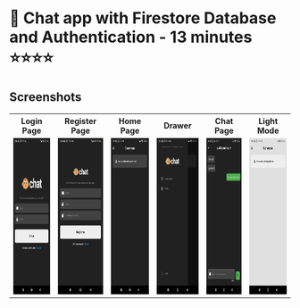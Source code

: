 # 📒 Chat app with Firestore Database and Authentication - 13 minutes ⭐⭐⭐⭐

<h2>Screenshots</h2>
<table width = "100%" style = "table-layout: fixed;">
  <tr>
    <th>Login Page</th>
    <th>Register Page</th>
    <th>Home Page</th>
    <th>Drawer</th>
    <th>Chat Page</th>
    <th>Light Mode</th>
  </tr>
  <tr>
    <td><img src = "https://github.com/kadu-pudin/Free-Flutter-Masterclass/blob/main/apps_screenshots/Chat%20App/login_page.png" style= "width: 180px; height: 280px;" alt = "Create a note with title and text"></td>
    <td><img src = "https://github.com/kadu-pudin/Free-Flutter-Masterclass/blob/main/apps_screenshots/Chat%20App/register_page.png" style= "width: 180px; height: 280px" alt = "Update a note changing its title and text"></td>
    <td><img src = "https://github.com/kadu-pudin/Free-Flutter-Masterclass/blob/main/apps_screenshots/Chat%20App/home_page.png" style= "width: 180px; height: 280px;" alt = "Navigate to homescreen or settings"></td>
    <td><img src = "https://github.com/kadu-pudin/Free-Flutter-Masterclass/blob/main/apps_screenshots/Chat%20App/drawer.png" style= "width: 180px; height: 280px;" alt = "Switch to change theme mode"></td>
    <td><img src = "https://github.com/kadu-pudin/Free-Flutter-Masterclass/blob/main/apps_screenshots/Chat%20App/chat_page.png" style= "width: 180px; height: 280px;"  alt = "Switch to change theme mode"></td>
    <td><img src = "https://github.com/kadu-pudin/Free-Flutter-Masterclass/blob/main/apps_screenshots/Chat%20App/light_mode.png" style= "width: 180px; height: 280px;"  alt = "Light mode variant"></td>
  </tr>
</table>
